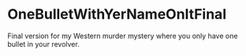 # OneBulletWithYerNameOnItFinal
Final version for my Western murder mystery where you only have one bullet in your revolver.
